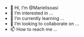 - 👋 Hi, I’m @Marielisoasi
- 👀 I’m interested in ...
- 🌱 I’m currently learning ...
- 💞️ I’m looking to collaborate on ...
- 📫 How to reach me ...

<!---
Marielisoasi/Marielisoasi is a ✨ special ✨ repository because its `README.md` (this file) appears on your GitHub profile.
You can click the Preview link to take a look at your changes.
--->
